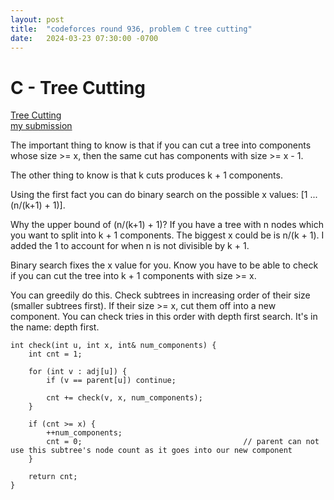 ```yaml
---
layout: post
title:  "codeforces round 936, problem C tree cutting"
date:   2024-03-23 07:30:00 -0700
---
```

# C - Tree Cutting
[Tree Cutting](https://codeforces.com/contest/1946/problem/C)  
[my submission](https://codeforces.com/contest/1946/submission/252999559)  

The important thing to know is that if you can cut a tree into components whose size >= x,
then the same cut has components with size >= x - 1.

The other thing to know is that k cuts produces k + 1 components.

Using the first fact you can do binary search on the possible x values: [1 ... (n/(k+1) + 1)].

Why the upper bound of (n/(k+1) + 1)?
If you have a tree with n nodes which you want to split into k + 1 components. The biggest x could be is n/(k + 1). I added the 1 to account for when n is not divisible by k + 1.

Binary search fixes the x value for you. Know you have to be able to check if you can cut the tree into k + 1 components with size >= x.

You can greedily do this. Check subtrees in increasing order of their size (smaller subtrees first). If their size >= x, cut them off into a new component.
You can check tries in this order with depth first search. It's in the name: depth first.


```
int check(int u, int x, int& num_components) {
	int cnt = 1;
	
	for (int v : adj[u]) {
		if (v == parent[u]) continue;
		
		cnt += check(v, x, num_components);
	}
	
	if (cnt >= x) {
		++num_components;
		cnt = 0;									// parent can not use this subtree's node count as it goes into our new component
	}
	
	return cnt;
}
```
